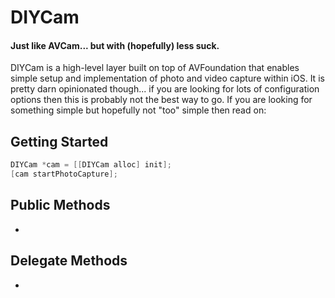 # DIYCam
#### Just like AVCam... but with (hopefully) less suck.

DIYCam is a high-level layer built on top of AVFoundation that enables simple setup and implementation of photo and video capture within iOS. It is pretty darn opinionated though... if you are looking for lots of configuration options then this is probably not the best way to go. If you are looking for something simple but hopefully not "too" simple then read on:

## Getting Started
```objective-c
DIYCam *cam = [[DIYCam alloc] init];
[cam startPhotoCapture];
```

## Public Methods
- 

## Delegate Methods
- 